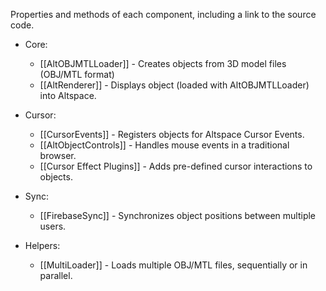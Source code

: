 Properties and methods of each component, including a link to the source code.

* Core: 
    * [[AltOBJMTLLoader]] - Creates objects from 3D model files (OBJ/MTL format)
    * [[AltRenderer]] - Displays object (loaded with AltOBJMTLLoader) into Altspace.

* Cursor: 
    * [[CursorEvents]] - Registers objects for Altspace Cursor Events.
    * [[AltObjectControls]] - Handles mouse events in a traditional browser.
    * [[Cursor Effect Plugins]] - Adds pre-defined cursor interactions to objects.

* Sync: 
    * [[FirebaseSync]] - Synchronizes object positions between multiple users.

* Helpers:
    * [[MultiLoader]] - Loads multiple OBJ/MTL files, sequentially or in parallel.


